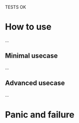 TESTS OK

# How to use

...

## Minimal usecase

...

## Advanced usecase

...

# Panic and failure

